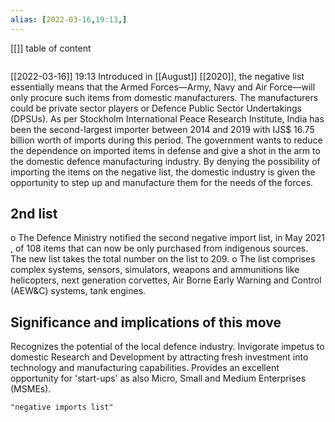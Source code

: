 ```yaml
---
alias: [2022-03-16,19:13,]
---
```

[[]]
table of content
```toc
```

[[2022-03-16]] 19:13
Introduced in [[August]] [[2020]], the negative list essentially means that the Armed Forces—Army, Navy and Air Force—will only procure such items from domestic manufacturers.
The manufacturers could be private sector players or Defence Public Sector Undertakings (DPSUs).
As per Stockholm International Peace Research Institute, India has been the second-largest importer between 2014 and 2019 with IJS$ 16.75 billion worth of imports during this period.
The government wants to reduce the dependence on imported items in defense and give a shot in the arm to the domestic defence manufacturing industry.
By denying the possibility of importing the items on the negative list, the domestic industry is given the opportunity to step up and manufacture them for the needs of the forces.
## 2nd list
o The Defence Ministry notified the second negative import list, in May 2021 , of 108 items that can now be only purchased from indigenous sources. The new list takes the total number on the list to 209.
o The list comprises complex systems, sensors, simulators, weapons and ammunitions like helicopters, next generation corvettes, Air Borne Early Warning and Control (AEW&C) systems, tank engines.
## Significance and implications of this move
Recognizes the potential of the local defence industry.
Invigorate impetus to domestic Research and Development by attracting fresh investment into technology and manufacturing capabilities.
Provides an excellent opportunity for 'start-ups' as also Micro, Small and Medium Enterprises (MSMEs).
```query
"negative imports list"
```